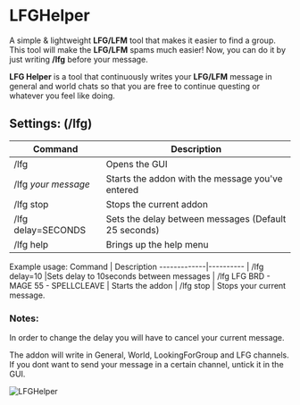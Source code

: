 # LFGHelper

A simple & lightweight **LFG/LFM** tool that makes it easier to find a group.
This tool will make the **LFG/LFM** spams much easier!
Now, you can do it by just writing **/lfg** before your message.

**LFG Helper** is a tool that continuously writes your **LFG/LFM** message in general and world chats so that you are free to continue questing or whatever you feel like doing.

  
  

## Settings: **(/lfg)**

  
  
Command | Description
-------------|----------
/lfg | Opens the GUI 
/lfg *your message* |Starts the addon with the message you've entered
/lfg stop | Stops the current addon
/lfg delay=SECONDS | Sets the delay between messages (Default 25 seconds)
/lfg help|Brings up the help menu

Example usage:
Command | Description
-------------|----------
| /lfg delay=10 |Sets delay to 10seconds between messages
| /lfg LFG BRD - MAGE 55 - SPELLCLEAVE | Starts the addon
| /lfg stop | Stops your current message.

  

### Notes:

In order to change the delay you will have to cancel your current message.

The addon will write in General, World, LookingForGroup and LFG channels. If you dont want to send your message in a certain channel, untick it in the GUI.

  
  

![LFGHelper](https://i.imgur.com/WPBtJNj.jpg)